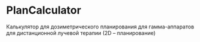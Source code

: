 # PlanCalculator
Калькулятор для дозиметрического планирования для гамма-аппаратов для дистанционной лучевой терапии (2D – планирование)
